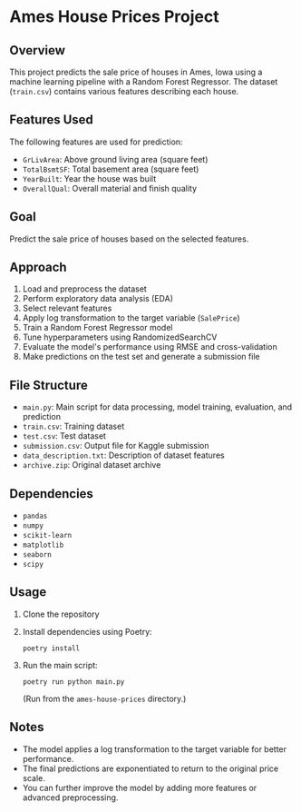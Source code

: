 # Ames House Prices Project

## Overview

This project predicts the sale price of houses in Ames, Iowa using a machine learning pipeline with a Random Forest Regressor. The dataset (`train.csv`) contains various features describing each house.

## Features Used

The following features are used for prediction:

- `GrLivArea`: Above ground living area (square feet)
- `TotalBsmtSF`: Total basement area (square feet)
- `YearBuilt`: Year the house was built
- `OverallQual`: Overall material and finish quality

## Goal

Predict the sale price of houses based on the selected features.

## Approach

1. Load and preprocess the dataset
2. Perform exploratory data analysis (EDA)
3. Select relevant features
4. Apply log transformation to the target variable (`SalePrice`)
5. Train a Random Forest Regressor model
6. Tune hyperparameters using RandomizedSearchCV
7. Evaluate the model's performance using RMSE and cross-validation
8. Make predictions on the test set and generate a submission file

## File Structure

- `main.py`: Main script for data processing, model training, evaluation, and prediction
- `train.csv`: Training dataset
- `test.csv`: Test dataset
- `submission.csv`: Output file for Kaggle submission
- `data_description.txt`: Description of dataset features
- `archive.zip`: Original dataset archive

## Dependencies

- `pandas`
- `numpy`
- `scikit-learn`
- `matplotlib`
- `seaborn`
- `scipy`

## Usage

1. Clone the repository
2. Install dependencies using Poetry:

   ```
   poetry install
   ```

3. Run the main script:

   ```
   poetry run python main.py
   ```

   (Run from the `ames-house-prices` directory.)

## Notes

- The model applies a log transformation to the target variable for better performance.
- The final predictions are exponentiated to return to the original price scale.
- You can further improve the model by adding more features or advanced preprocessing.
